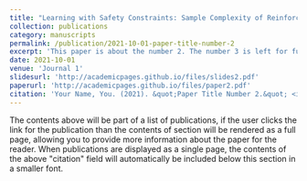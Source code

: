 ```yaml
---
title: "Learning with Safety Constraints: Sample Complexity of Reinforcement Learning for Constrained MDPs, A HasanzadeZonuzy, A Bura, D Kalathil, S Shakkottai"
collection: publications
category: manuscripts
permalink: /publication/2021-10-01-paper-title-number-2
excerpt: 'This paper is about the number 2. The number 3 is left for future work.'
date: 2021-10-01
venue: 'Journal 1'
slidesurl: 'http://academicpages.github.io/files/slides2.pdf'
paperurl: 'http://academicpages.github.io/files/paper2.pdf'
citation: 'Your Name, You. (2021). &quot;Paper Title Number 2.&quot; <i>Journal 1</i>. 1(2).'
---
```


The contents above will be part of a list of publications, if the user clicks the link for the publication than the contents of section will be rendered as a full page, allowing you to provide more information about the paper for the reader. When publications are displayed as a single page, the contents of the above "citation" field will automatically be included below this section in a smaller font.
